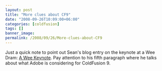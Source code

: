 ```yaml
---
layout: post
title: "More clues about CF9"
date: "2008-09-26T10:09:00+06:00"
categories: [coldfusion]
tags: []
banner_image: 
permalink: /2008/09/26/More-clues-about-CF9
---
```


Just a quick note to point out Sean's blog entry on the keynote at a Wee Dram: <a href="http://corfield.org/blog/index.cfm/do/blog.entry/entry/A_Wee_Keynote">A Wee Keynote</a>. Pay attention to his fifth paragraph where he talks about what Adobe is considering for ColdFusion 9.